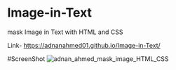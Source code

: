# Image-in-Text
mask Image in Text with HTML and CSS

Link- https://adnanahmed01.github.io/Image-in-Text/

#ScreenShot
![adnan_ahmed_mask_image_HTML_CSS](https://user-images.githubusercontent.com/92675461/235628163-c4538802-2fc2-4049-853a-6649d12b5b57.png)
